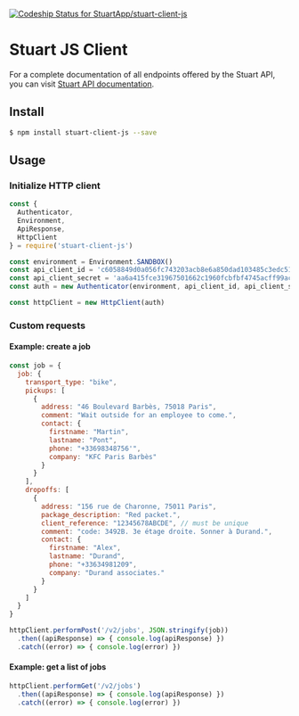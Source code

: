[![Codeship Status for StuartApp/stuart-client-js](https://app.codeship.com/projects/47411ab0-b843-0137-a5ba-029fbc5fec2e/status?branch=master)](https://app.codeship.com/projects/364533)

# Stuart JS Client

For a complete documentation of all endpoints offered by the Stuart API, you can visit [Stuart API documentation](https://stuart.api-docs.io).

## Install
``` bash
$ npm install stuart-client-js --save
```

## Usage

### Initialize HTTP client

```javascript
const {
  Authenticator,
  Environment,
  ApiResponse,
  HttpClient
} = require('stuart-client-js')

const environment = Environment.SANDBOX()
const api_client_id = 'c6058849d0a056fc743203acb8e6a850dad103485c3edc51b16a9260cc7a7689' // can be found here: https://admin-sandbox.stuart.com/client/api
const api_client_secret = 'aa6a415fce31967501662c1960fcbfbf4745acff99acb19dbc1aae6f76c9c618' // can be found here: https://admin-sandbox.stuart.com/client/api
const auth = new Authenticator(environment, api_client_id, api_client_secret)

const httpClient = new HttpClient(auth)
```

### Custom requests

#### Example: create a job

```javascript
const job = {
  job: {
    transport_type: "bike",
    pickups: [
      {
        address: "46 Boulevard Barbès, 75018 Paris",
        comment: "Wait outside for an employee to come.",
        contact: {
          firstname: "Martin",
          lastname: "Pont",
          phone: "+33698348756'",
          company: "KFC Paris Barbès"
        }
      }
    ],
    dropoffs: [
      {
        address: "156 rue de Charonne, 75011 Paris",
        package_description: "Red packet.",
        client_reference: "12345678ABCDE", // must be unique
        comment: "code: 3492B. 3e étage droite. Sonner à Durand.",
        contact: {
          firstname: "Alex",
          lastname: "Durand",
          phone: "+33634981209",
          company: "Durand associates."
        }
      }
    ]
  }
}

httpClient.performPost('/v2/jobs', JSON.stringify(job))
  .then((apiResponse) => { console.log(apiResponse) })
  .catch((error) => { console.log(error) })
```

#### Example: get a list of jobs

```javascript
httpClient.performGet('/v2/jobs')
  .then((apiResponse) => { console.log(apiResponse) })
  .catch((error) => { console.log(error) })
```
